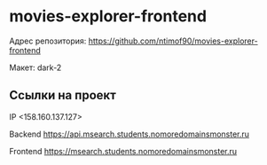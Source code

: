 # movies-explorer-frontend

Адрес репозитория: https://github.com/ntimof90/movies-explorer-frontend

Макет: dark-2

## Ссылки на проект

IP <158.160.137.127>

Backend https://api.msearch.students.nomoredomainsmonster.ru

Frontend https://msearch.students.nomoredomainsmonster.ru

